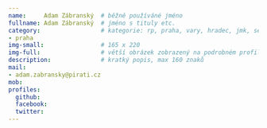 ```yaml
---
name:     Adam Zábranský  # běžně používáné jméno
fullname: Adam Zábranský  # jméno s tituly etc.
category:                 # kategorie: rp, praha, vary, hradec, jmk, senat
- praha
img-small:                # 165 x 220
img-full:                 # větší obrázek zobrazený na podrobném profilu
description:              # kratký popis, max 160 znaků
mail:
- adam.zabransky@pirati.cz
mob:
profiles:
  github:
  facebook:
  twitter:
---
```

